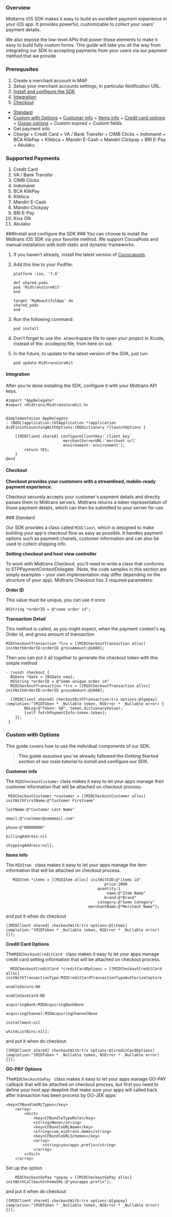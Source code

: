 ### Overview
Midtarns iOS SDK makes it easy to build an excellent payment experience in your iOS app. It provides powerful, customizable to collect your users' payment details.

We also expose the low-level APIs that power those elements to make it easy to build fully custom forms. This guide will take you all the way from integrating our SDK to accepting payments from your users via our payment method that we provide

### Prerequsites

1. Create a merchant account in MAP
2. Setup your merchant accounts settings, in particular Notification URL.
3. [Install and configure the SDK](#install-and-configure-sdk)
4. [Integration](#sdk-integration)
5. [Checkout](#sdk-checkout)
 * [Standard](#sdk-checkout-standard)
 * [Custom with Options](#sdk-checkout-custom)
 		+ [Customer info](#sdk-checkout-custom-customer-info)
		+ [Items info](#sdk-checkout-custom-items-info)
   		+ [Credit card options](#sdk-checkout-custom-items-cc-options)
   		+ [Gopay options](#sdk-checkout-custom-items-gopay-options)
   		+ Custom expired
   		+ Custom fields
 * Get payment info
 * Charge
 		+ Credit Card
		+ VA / Bank Transfer
		+ CIMB Clicks
		+ Indomaret
		+ BCA KlikPay
		+ Klikbca
		+ Mandiri E-Cash
		+ Mandiri Clickpay
		+ BRI E-Pay
		+ Akulaku


### Supported Payments
1. Credit Card
2. VA / Bank Transfer
3. CIMB Clicks
4. Indomaret
5. BCA KlikPay
6. Klikbca
7. Mandiri E-Cash
8. Mandiri Clickpay
9. BRI E-Pay
10. Kios ON
11. Akulaku


###Install and configure the SDK <a id="install-and-configure-sdk"></a> ###
You can choose to install the Midtrans iOS SDK via your favorite method. We support CocoaPods and manual installation with both static and dynamic frameworks.

1. If you haven't already, install the latest version of [Cococapods](https://cocoapods.org/).
2. Add this line to your Podfile:


	```
	platform :ios, '7.0'

	def shared_pods
	pod 'MidtransCoreKit'
	end

	target 'MyBeautifulApp' do
	shared_pods
	end
	```
3. Run the following command:

	```
	pod install

	```
4. Don't forget to use the .xcworkspace file to open your project in Xcode, instead of the .xcodeproj file, from here on out.
5. In the future, to update to the latest version of the SDK, just run:

	```
	pod update MidtransCoreKit
	```

#### <a id="sdk-integration"></a> Integration
After you're done installing the SDK, configure it with your Midtrans API keys.



```
#import "AppDelegate"
#import <Midtrans/MidtransCoreKit.h>


@implementation AppDelegate
- (BOOL)application:(UIApplication *)application didFinishLaunchingWithOptions:(NSDictionary *)launchOptions {

	[[MIDClient shared] configureClientKey:`client_key`
						 merchantServerURL:`merchant url`
						 environment:'environment'];
    	return YES;
	}
@end

```
#### <a id="sdk-checkout"></a> Checkout
**Checkout provides your customers with a streamlined, mobile-ready payment experience.**

Checkout securely accepts your customer's payment details and directly passes them to Midtrans servers. Midtrans returns a token representation of those payment details, which can then be submitted to your server for use.
	
###<a id="sdk-checkout-standard"></a> Standard

Our SDK provides a class called `MIDClient`, which is designed to make building your app's checkout flow as easy as possible. It handles payment options such as payment chanels, customer information and can also be used to collect shipping info.

**Setting checkout and host view controller**

To work with Midtrans Checkout, you'll need to write a class that conforms to STPPaymentContextDelegate. (Note, the code samples in this section are simply examples – your own implementation may differ depending on the structure of your app). Midtrans Checkout has 3 required parameters:

 **Order ID**
 
 This value must be unique, you can use it once
 
  `NSString *orderID = @"some order id";`
 
**Transaction Detail**

This method is called, as you might expect, when the payment context's eg Order id, and gross amount of transaction

```
MIDCheckoutTransaction *trx = [[MIDCheckoutTransaction alloc] initWithOrderID:orderID grossAmount:@1000];
``` 



Then you can put it all together to generate the checkout token with this simple method
	
```
- (void) checkout {
  NSDate *date = [NSDate new];
  NSString *orderID = @"Some unique order id"
  MIDCheckoutTransaction *trx = [[MIDCheckoutTransaction alloc] initWithOrderID:orderID grossAmount:@1000];
    
  [[MIDClient shared] checkoutWithTransaction:trx options:@[gopay] completion:^(MIDToken * _Nullable token, NSError * _Nullable error) {
        NSLog(@"Token: %@", token.dictionaryValue);
        [self fetchPaymentInfo:token.token];
    }];
 }
```

### <a id="sdk-checkout-custom"></a> Custom with Options
This guide covers how to use the individual components of our SDK.

> **This guide assumes you've already followed the Getting Started section of our main tutorial to install and configure our SDK.**

**<a id="sdk-checkout-custom-customer-info"></a>Customer info**

The `MIDCheckoutCustomer` class makes it easy to let your apps manage their customer information that will be attached on checkout process.

```
 MIDCheckoutCustomer *customer = [[MIDCheckoutCustomer alloc] initWithFirstName:@"Customer Firstname"
                                                                         lastName:@"Customer Last Name"
                                                                            email:@"customer@somemail.com"
                                                                            phone:@"00000000"
                                                                   billingAddress:nil
                                                                  shippingAddress:nil];
```
**<a id="sdk-checkout-custom-items-info"></a>Items info**

The `MIDItem ` class makes it easy to let your apps manage the item information that will be attached on checkout process.

```
   MIDItem *items = [[MIDItem alloc] initWithID:@"items id"
                                           price:2000
                                        quantity:1
                                            name:@"Item Name"
                                           brand:@"Brand"
                                        category:@"Some Category"
                                    merchantName:@"Merchant Name"];
```

and put it when do checkout

```
[[MIDClient shared] checkoutWith:trx options:@[items] completion:^(MIDToken * _Nullable token, NSError * _Nullable error) {}];
```


**<a id="sdk-checkout-custom-items-cc-options"></a>Credit Card Options**

The`MIDCheckoutCreditCard ` class makes it easy to let your apps manage credit card setting  information that will be attached on checkout process.

```
  MIDCheckoutCreditCard *creditCardOptions = [[MIDCheckoutCreditCard alloc] initWithTransactionType:MIDCreditCardTransactionTypeAuthorizeCapture
                                                                          enableSecure:NO
                                                                        enableSaveCard:NO
                                                                         acquiringBank:MIDAcquiringBankNone
                                                                      acquiringChannel:MIDAcquiringChannelNone
                                                                           installment:nil
                                                                         whiteListBins:nil];
```

and put it when do checkout

```
[[MIDClient shared] checkoutWith:trx options:@[creditCardOptions] completion:^(MIDToken * _Nullable token, NSError * _Nullable error) {}];
```
**<a id="sdk-checkout-custom-items-gopay-options"></a>GO-PAY Options**

The`MIDCheckoutGoPay ` class makes it easy to let your apps manage GO-PAY callback that will be attached on checkout process, but first you need to define your host app deeplink that make sure your apps will called back after transaction has been process by GO-JEK apps

```
<key>CFBundleURLTypes</key>
	<array>
		<dict>
			<key>CFBundleTypeRole</key>
			<string>None</string>
			<key>CFBundleURLName</key>
			<string>com.midtrans.demo</string>
			<key>CFBundleURLSchemes</key>
			<array>
				<string>yourapps.prefix</string>
			</array>
		</dict>
	</array>
```

Set up the option

```
    MIDCheckoutGoPay *gopay = [[MIDCheckoutGoPay alloc] initWithCallbackSchemeURL:@"yourapps.prefix"];
```

and put it when do checkout

```
[[MIDClient shared] checkoutWith:trx options:@[gopay] completion:^(MIDToken * _Nullable token, NSError * _Nullable error) {}];
```